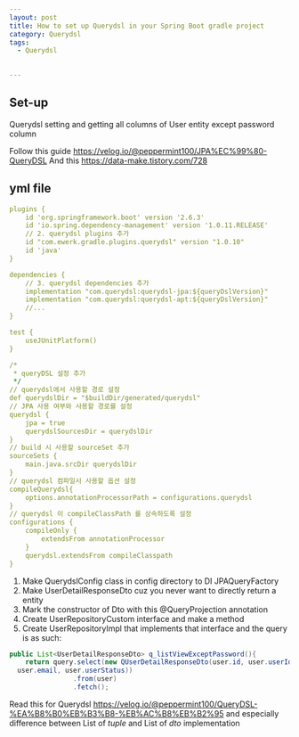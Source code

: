 ```yaml
---
layout: post
title: How to set up Querydsl in your Spring Boot gradle project
category: Querydsl 
tags:
  - Querydsl

  
---
```

## Set-up
Querydsl setting and getting all columns of User entity except password 
column

Follow this guide https://velog.io/@peppermint100/JPA%EC%99%80-QueryDSL
And this https://data-make.tistory.com/728

## yml file
```yaml
plugins {
    id 'org.springframework.boot' version '2.6.3'
    id 'io.spring.dependency-management' version '1.0.11.RELEASE'
    // 2. querydsl plugins 추가
    id "com.ewerk.gradle.plugins.querydsl" version "1.0.10"
    id 'java'
}

dependencies {
    // 3. querydsl dependencies 추가
    implementation "com.querydsl:querydsl-jpa:${queryDslVersion}"
    implementation "com.querydsl:querydsl-apt:${queryDslVersion}"
    //...
}

test {
    useJUnitPlatform()
}

/*
 * queryDSL 설정 추가
 */
// querydsl에서 사용할 경로 설정
def querydslDir = "$buildDir/generated/querydsl"
// JPA 사용 여부와 사용할 경로를 설정
querydsl {
    jpa = true
    querydslSourcesDir = querydslDir
}
// build 시 사용할 sourceSet 추가
sourceSets {
    main.java.srcDir querydslDir
}
// querydsl 컴파일시 사용할 옵션 설정
compileQuerydsl{
    options.annotationProcessorPath = configurations.querydsl
}
// querydsl 이 compileClassPath 를 상속하도록 설정
configurations {
    compileOnly {
        extendsFrom annotationProcessor
    }
    querydsl.extendsFrom compileClasspath
}
```

1) Make QuerydslConfig class in config directory to DI JPAQueryFactory
2) Make UserDetailResponseDto cuz you never want to directly return a entity
3) Mark the constructor of Dto with this @QueryProjection annotation
4) Create UserRepositoryCustom interface and make a method
5) Create UserRepositoryImpl that implements that interface and the query is as such:

```java
public List<UserDetailResponseDto> q_listViewExceptPassword(){
    return query.select(new QUserDetailResponseDto(user.id, user.userId, 
  user.email, user.userStatus))
                .from(user)
                .fetch();
```

Read this for Querydsl https://velog.io/@peppermint100/QueryDSL-%EA%B8%B0%EB%B3%B8-%EB%AC%B8%EB%B2%95 
and especially difference between List of *tuple* and List of *dto* 
implementation 
